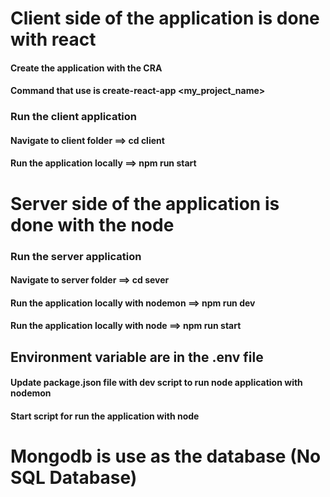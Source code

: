 # Client side of the application is done with react

#### Create the application with the CRA 
#### Command that use is create-react-app <my_project_name>

### Run the client application
#### Navigate to client folder ==> cd client
#### Run the application locally ==> npm run start


# Server side of the application is done with the node

### Run the server application
#### Navigate to server folder ==> cd sever
#### Run the application locally with nodemon ==> npm run dev
#### Run the application locally with node ==> npm run start


## Environment variable are in the .env file
#### Update package.json file with dev script to run node application with nodemon
#### Start script for run the application with node 

# Mongodb is use as the database (No SQL Database)
